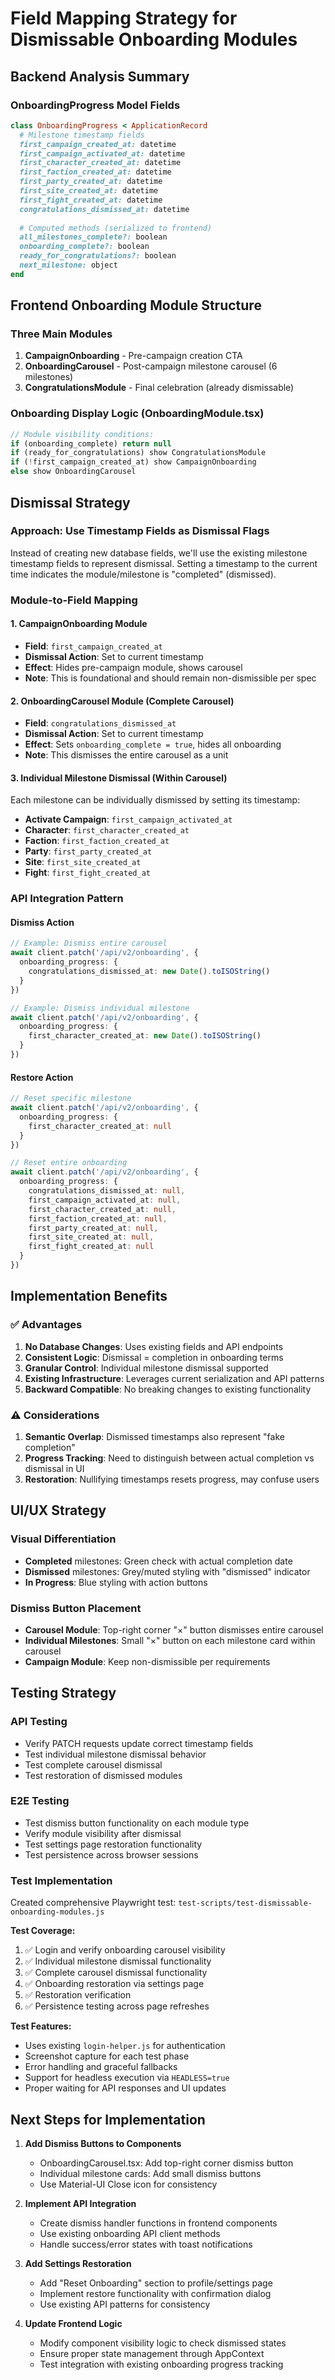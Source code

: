 # Field Mapping Strategy for Dismissable Onboarding Modules

## Backend Analysis Summary

### OnboardingProgress Model Fields
```ruby
class OnboardingProgress < ApplicationRecord
  # Milestone timestamp fields
  first_campaign_created_at: datetime
  first_campaign_activated_at: datetime
  first_character_created_at: datetime
  first_faction_created_at: datetime
  first_party_created_at: datetime
  first_site_created_at: datetime
  first_fight_created_at: datetime
  congratulations_dismissed_at: datetime
  
  # Computed methods (serialized to frontend)
  all_milestones_complete?: boolean
  onboarding_complete?: boolean
  ready_for_congratulations?: boolean
  next_milestone: object
end
```

## Frontend Onboarding Module Structure

### Three Main Modules
1. **CampaignOnboarding** - Pre-campaign creation CTA
2. **OnboardingCarousel** - Post-campaign milestone carousel (6 milestones)
3. **CongratulationsModule** - Final celebration (already dismissable)

### Onboarding Display Logic (OnboardingModule.tsx)
```typescript
// Module visibility conditions:
if (onboarding_complete) return null
if (ready_for_congratulations) show CongratulationsModule
if (!first_campaign_created_at) show CampaignOnboarding
else show OnboardingCarousel
```

## Dismissal Strategy

### Approach: Use Timestamp Fields as Dismissal Flags

Instead of creating new database fields, we'll use the existing milestone timestamp fields to represent dismissal. Setting a timestamp to the current time indicates the module/milestone is "completed" (dismissed).

### Module-to-Field Mapping

#### 1. CampaignOnboarding Module
- **Field**: `first_campaign_created_at`
- **Dismissal Action**: Set to current timestamp
- **Effect**: Hides pre-campaign module, shows carousel
- **Note**: This is foundational and should remain non-dismissible per spec

#### 2. OnboardingCarousel Module (Complete Carousel)
- **Field**: `congratulations_dismissed_at` 
- **Dismissal Action**: Set to current timestamp
- **Effect**: Sets `onboarding_complete = true`, hides all onboarding
- **Note**: This dismisses the entire carousel as a unit

#### 3. Individual Milestone Dismissal (Within Carousel)
Each milestone can be individually dismissed by setting its timestamp:

- **Activate Campaign**: `first_campaign_activated_at`
- **Character**: `first_character_created_at` 
- **Faction**: `first_faction_created_at`
- **Party**: `first_party_created_at`
- **Site**: `first_site_created_at`
- **Fight**: `first_fight_created_at`

### API Integration Pattern

#### Dismiss Action
```typescript
// Example: Dismiss entire carousel
await client.patch('/api/v2/onboarding', {
  onboarding_progress: {
    congratulations_dismissed_at: new Date().toISOString()
  }
})

// Example: Dismiss individual milestone
await client.patch('/api/v2/onboarding', {
  onboarding_progress: {
    first_character_created_at: new Date().toISOString()
  }
})
```

#### Restore Action
```typescript
// Reset specific milestone
await client.patch('/api/v2/onboarding', {
  onboarding_progress: {
    first_character_created_at: null
  }
})

// Reset entire onboarding
await client.patch('/api/v2/onboarding', {
  onboarding_progress: {
    congratulations_dismissed_at: null,
    first_campaign_activated_at: null,
    first_character_created_at: null,
    first_faction_created_at: null,
    first_party_created_at: null,
    first_site_created_at: null,
    first_fight_created_at: null
  }
})
```

## Implementation Benefits

### ✅ Advantages
1. **No Database Changes**: Uses existing fields and API endpoints
2. **Consistent Logic**: Dismissal = completion in onboarding terms
3. **Granular Control**: Individual milestone dismissal supported
4. **Existing Infrastructure**: Leverages current serialization and API patterns
5. **Backward Compatible**: No breaking changes to existing functionality

### ⚠️ Considerations
1. **Semantic Overlap**: Dismissed timestamps also represent "fake completion"
2. **Progress Tracking**: Need to distinguish between actual completion vs dismissal in UI
3. **Restoration**: Nullifying timestamps resets progress, may confuse users

## UI/UX Strategy

### Visual Differentiation
- **Completed** milestones: Green check with actual completion date
- **Dismissed** milestones: Grey/muted styling with "dismissed" indicator
- **In Progress**: Blue styling with action buttons

### Dismiss Button Placement
- **Carousel Module**: Top-right corner "×" button dismisses entire carousel
- **Individual Milestones**: Small "×" button on each milestone card within carousel
- **Campaign Module**: Keep non-dismissible per requirements

## Testing Strategy

### API Testing
- Verify PATCH requests update correct timestamp fields
- Test individual milestone dismissal behavior
- Test complete carousel dismissal
- Test restoration of dismissed modules

### E2E Testing
- Test dismiss button functionality on each module type
- Verify module visibility after dismissal
- Test settings page restoration functionality
- Test persistence across browser sessions

### Test Implementation
Created comprehensive Playwright test: `test-scripts/test-dismissable-onboarding-modules.js`

**Test Coverage:**
1. ✅ Login and verify onboarding carousel visibility
2. ✅ Individual milestone dismissal functionality
3. ✅ Complete carousel dismissal functionality
4. ✅ Onboarding restoration via settings page
5. ✅ Restoration verification
6. ✅ Persistence testing across page refreshes

**Test Features:**
- Uses existing `login-helper.js` for authentication
- Screenshot capture for each test phase
- Error handling and graceful fallbacks
- Support for headless execution via `HEADLESS=true`
- Proper waiting for API responses and UI updates

## Next Steps for Implementation

1. **Add Dismiss Buttons to Components**
   - OnboardingCarousel.tsx: Add top-right corner dismiss button
   - Individual milestone cards: Add small dismiss buttons
   - Use Material-UI Close icon for consistency

2. **Implement API Integration**
   - Create dismiss handler functions in frontend components
   - Use existing onboarding API client methods
   - Handle success/error states with toast notifications

3. **Add Settings Restoration**
   - Add "Reset Onboarding" section to profile/settings page
   - Implement restore functionality with confirmation dialog
   - Use existing API patterns for consistency

4. **Update Frontend Logic**
   - Modify component visibility logic to check dismissed states
   - Ensure proper state management through AppContext
   - Test integration with existing onboarding progress tracking
